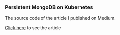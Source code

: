 ### Persistent MongoDB on Kubernetes

The source code of the article I published on Medium.

[Click here](https://ssibrahimbas.medium.com/persistent-mongodb-on-kubernetes-cceb58369e8) to see the article